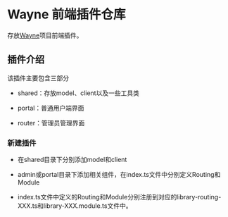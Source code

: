 # Wayne 前端插件仓库

存放[Wayne](https://github.com/Qihoo360/wayne)项目前端插件。

## 插件介绍

该插件主要包含三部分

- shared：存放model、client以及一些工具类

- portal：普通用户端界面

- router：管理员管理界面

### 新建插件

- 在shared目录下分别添加model和client

- admin或portal目录下添加相关组件，在index.ts文件中分别定义Routing和Module

- index.ts文件中定义的Routing和Module分别注册到对应的library-routing-XXX.ts和library-XXX.module.ts文件中。
